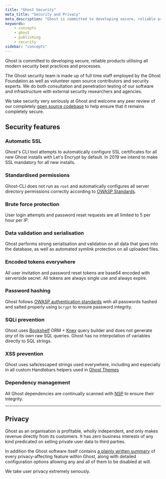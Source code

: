 ```yaml
---
title: "Ghost Security"
meta_title: "Security and Privacy"
meta_description: "Ghost is committed to developing secure, reliable products utilising all modern security best practices. Find out more about our security and privacy."
keywords:
    - concepts
    - ghost
    - publishing
    - security
sidebar: "concepts"
---
```


Ghost is committed to developing secure, reliable products utilising all modern security best practices and processes.

The Ghost security team is made up of full time staff employed by the Ghost Foundation as well as volunteer open source contributors and security experts. We do both consultation and penetration testing of our software and infrastructure with external security researchers and agencies.

We take security very seriously at Ghost and welcome any peer review of our completely [open source codebase](https://github.com/tryghost/ghost) to help ensure that it remains completely secure.


## Security features

### Automatic SSL

Ghost's CLI tool attempts to automatically configure SSL certificates for all new Ghost installs with Let's Encrypt by default. In 2019 we intend to make SSL mandatory for all new installs.

### Standardised permissions

Ghost-CLI does not run as `root` and automatically configures all server directory permissions correctly according to [OWASP Standards](https://www.owasp.org/index.php/File_System).

### Brute force protection

User login attempts and password reset requests are all limited to 5 per hour per IP.

### Data validation and serialisation

Ghost performs strong serialisation and validation on all data that goes into the database, as well as automated symlink protection on all uploaded files.

### Encoded tokens everywhere

All user invitation and password reset tokens are base64 encoded with serverside secret. All tokens are always single use and always expire.

### Password hashing

Ghost follows [OWASP authentication standards](https://www.owasp.org/index.php/Top_10-2017_A2-Broken_Authentication) with all passwords hashed and salted properly using `bcrypt` to ensure password integrity.

### SQLi prevention

Ghost uses [Bookshelf](http://bookshelfjs.org) ORM + [Knex](https://knexjs.org) query builder and does not generate _any_ of its own raw SQL queries. Ghost has no interpolation of variables directly to SQL strings.

### XSS prevention

Ghost uses safe/escaped strings used everywhere, including and especially in all custom Handlebars helpers used in [Ghost Themes](/api/handlebars-themes/)

### Dependency management

All Ghost dependencies are continually scanned with [NSP](https://github.com/nodesecurity/nsp) to ensure their integrity.

---

## Privacy

Ghost as an organisation is profitable, wholly independent, and only makes revenue directly from its customers. It has zero business interests of any kind predicated on selling private user data to third parties.

In addition the Ghost software itself contains [a plainly written summary](https://github.com/TryGhost/Ghost/blob/master/PRIVACY.md) of every privacy-affecting feature within Ghost, along with detailed configuration options allowing any and all of them to be disabled at will.

We take user privacy extremely seriously.

